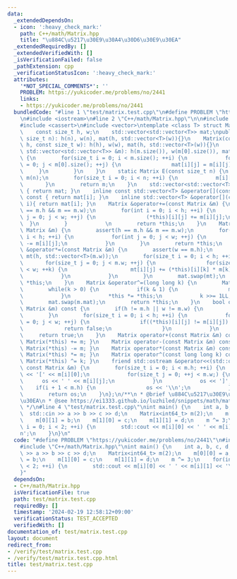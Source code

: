 ```yaml
---
data:
  _extendedDependsOn:
  - icon: ':heavy_check_mark:'
    path: C++/math/Matrix.hpp
    title: "\u884C\u5217\u30E9\u30A4\u30D6\u30E9\u30EA"
  _extendedRequiredBy: []
  _extendedVerifiedWith: []
  _isVerificationFailed: false
  _pathExtension: cpp
  _verificationStatusIcon: ':heavy_check_mark:'
  attributes:
    '*NOT_SPECIAL_COMMENTS*': ''
    PROBLEM: https://yukicoder.me/problems/no/2441
    links:
    - https://yukicoder.me/problems/no/2441
  bundledCode: "#line 1 \"test/matrix.test.cpp\"\n#define PROBLEM \"https://yukicoder.me/problems/no/2441\"\
    \n#include <iostream>\n#line 2 \"C++/math/Matrix.hpp\"\n\n#include <ostream>\n\
    #include <cassert>\n#include <vector>\ntemplate <class T> struct Matrix {\nprivate:\n\
    \    const size_t h, w;\n    std::vector<std::vector<T>> mat;\npublic:\n    Matrix(const\
    \ size_t n): h(n), w(n), mat(h, std::vector<T>(w)){}\n    Matrix(const size_t\
    \ h, const size_t w): h(h), w(w), mat(h, std::vector<T>(w)){}\n    Matrix(const\
    \ std::vector<std::vector<T>> &m): h(m.size()), w(m[0].size()), mat(h, std::vector<T>(w))\
    \ {\n        for(size_t i = 0; i < m.size(); ++i) {\n            for(size_t j\
    \ = 0; j < m[0].size(); ++j) {\n                mat[i][j] = m[i][j];\n       \
    \     }\n        }\n    }\n    static Matrix E(const size_t n) {\n        Matrix\
    \ m(n);\n        for(size_t i = 0; i < n; ++i) {\n            m[i][i] = 1;\n \
    \       }\n        return m;\n    }\n    std::vector<std::vector<T>> get() const\
    \ { return mat; }\n    inline const std::vector<T> &operator[](const size_t i)\
    \ const { return mat[i]; }\n    inline std::vector<T> &operator[](const size_t\
    \ i){ return mat[i]; }\n    Matrix &operator+=(const Matrix &m) {\n        assert(h\
    \ == m.h && m == m.w);\n        for(int i = 0; i < h; ++i) {\n            for(int\
    \ j = 0; j < w; ++j) {\n                (*this)[i][j] += m[i][j];\n          \
    \  }\n        }            \n        return *this;\n    }\n    Matrix &operator-=(const\
    \ Matrix &m) {\n        assert(h == m.h && m == m.w);\n        for(int i = 0;\
    \ i < h; ++i) {\n            for(int j = 0; j < w; ++j) {\n                (*this)[i][j]\
    \ -= m[i][j];\n            }\n        }\n        return *this;\n    }\n    Matrix\
    \ &operator*=(const Matrix &m) {\n        assert(w == m.h);\n        std::vector<std::vector<T>>\
    \ mt(h, std::vector<T>(m.w));\n        for(size_t i = 0; i < h; ++i) {\n     \
    \       for(size_t j = 0; j < m.w; ++j) {\n                for(size_t k = 0; k\
    \ < w; ++k) {\n                    mt[i][j] += (*this)[i][k] * m[k][j];\n    \
    \            }\n            }\n        }\n        mat.swap(mt);\n        return\
    \ *this;\n    }\n    Matrix &operator^=(long long k) {\n        Matrix m = Matrix::E(h);\n\
    \        while(k > 0) {\n            if(k & 1) {\n                m *= *this;\n\
    \            }\n            *this *= *this;\n            k >>= 1LL;\n        }\n\
    \        mat.swap(m.mat);\n        return *this;\n    }\n    bool operator==(const\
    \ Matrix &m) const {\n        if(h != m.h || w != m.w) {\n            return false;\n\
    \        }\n        for(size_t i = 0; i < h; ++i) {\n            for(size_t j\
    \ = 0; j < w; ++j) {\n                if((*this)[i][j] != m[i][j]) {\n       \
    \             return false;\n                }\n            }\n        }\n   \
    \     return true;\n    }\n    Matrix operator+(const Matrix &m) const { return\
    \ Matrix(*this) += m; }\n    Matrix operator-(const Matrix &m) const { return\
    \ Matrix(*this) -= m; }\n    Matrix operator*(const Matrix &m) const { return\
    \ Matrix(*this) *= m; }\n    Matrix operator^(const long long k) const { return\
    \ Matrix(*this) ^= k; }\n    friend std::ostream &operator<<(std::ostream &os,\
    \ const Matrix &m) {\n        for(size_t i = 0; i < m.h; ++i) {\n            os\
    \ << '[' << m[i][0];\n            for(size_t j = 0; ++j < m.w;) {\n          \
    \      os << ' ' << m[i][j];\n            }\n            os << ']';\n        \
    \    if(i + 1 < m.h) {\n                os << '\\n';\n            }\n        }\n\
    \        return os;\n    }\n};\n/**\n * @brief \u884C\u5217\u30E9\u30A4\u30D6\u30E9\
    \u30EA\n * @see https://ei1333.github.io/luzhiled/snippets/math/matrix.html\n\
    \ */\n#line 4 \"test/matrix.test.cpp\"\nint main() {\n    int a, b, c, d;\n  \
    \  std::cin >> a >> b >> c >> d;\n    Matrix<int64_t> m(2);\n    m[0][0] = a;\n\
    \    m[0][1] = b;\n    m[1][0] = c;\n    m[1][1] = d;\n    m ^= 3;\n    for(int\
    \ i = 0; i < 2; ++i) {\n        std::cout << m[i][0] << ' ' << m[i][1] << '\\\
    n';\n    }\n}\n"
  code: "#define PROBLEM \"https://yukicoder.me/problems/no/2441\"\n#include <iostream>\n\
    #include \"C++/math/Matrix.hpp\"\nint main() {\n    int a, b, c, d;\n    std::cin\
    \ >> a >> b >> c >> d;\n    Matrix<int64_t> m(2);\n    m[0][0] = a;\n    m[0][1]\
    \ = b;\n    m[1][0] = c;\n    m[1][1] = d;\n    m ^= 3;\n    for(int i = 0; i\
    \ < 2; ++i) {\n        std::cout << m[i][0] << ' ' << m[i][1] << '\\n';\n    }\n\
    }"
  dependsOn:
  - C++/math/Matrix.hpp
  isVerificationFile: true
  path: test/matrix.test.cpp
  requiredBy: []
  timestamp: '2024-02-19 12:58:12+09:00'
  verificationStatus: TEST_ACCEPTED
  verifiedWith: []
documentation_of: test/matrix.test.cpp
layout: document
redirect_from:
- /verify/test/matrix.test.cpp
- /verify/test/matrix.test.cpp.html
title: test/matrix.test.cpp
---
```

